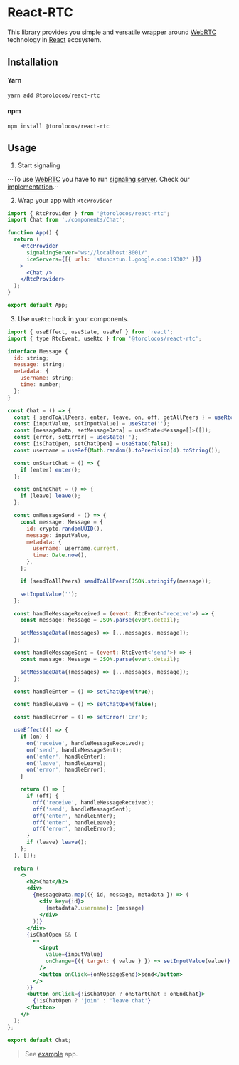 # React-RTC

This library provides you simple and versatile wrapper around [WebRTC](https://webrtc.org/) technology in [React](https://reactjs.org/) ecosystem.

## Installation

#### Yarn

```shell
yarn add @torolocos/react-rtc
```

#### npm

```shell
npm install @torolocos/react-rtc
```

## Usage

1. Start signaling

⋅⋅⋅To use [WebRTC](https://webrtc.org/) you have to run [signaling server](https://www.wowza.com/blog/webrtc-signaling-servers). Check our [implementation](https://github.com/torolocos/react-rtc/tree/main/apps/signaling).⋅⋅

2. Wrap your app with `RtcProvider`

```jsx
import { RtcProvider } from '@torolocos/react-rtc';
import Chat from './components/Chat';

function App() {
  return (
    <RtcProvider
      signalingServer="ws://localhost:8001/"
      iceServers={[{ urls: 'stun:stun.l.google.com:19302' }]}
    >
      <Chat />
    </RtcProvider>
  );
}

export default App;
```

3. Use `useRtc` hook in your components.

```jsx
import { useEffect, useState, useRef } from 'react';
import { type RtcEvent, useRtc } from '@torolocos/react-rtc';

interface Message {
  id: string;
  message: string;
  metadata: {
    username: string;
    time: number;
  };
}

const Chat = () => {
  const { sendToAllPeers, enter, leave, on, off, getAllPeers } = useRtc();
  const [inputValue, setInputValue] = useState('');
  const [messageData, setMessageData] = useState<Message[]>([]);
  const [error, setError] = useState('');
  const [isChatOpen, setChatOpen] = useState(false);
  const username = useRef(Math.random().toPrecision(4).toString());

  const onStartChat = () => {
    if (enter) enter();
  };

  const onEndChat = () => {
    if (leave) leave();
  };

  const onMessageSend = () => {
    const message: Message = {
      id: crypto.randomUUID(),
      message: inputValue,
      metadata: {
        username: username.current,
        time: Date.now(),
      },
    };

    if (sendToAllPeers) sendToAllPeers(JSON.stringify(message));

    setInputValue('');
  };

  const handleMessageReceived = (event: RtcEvent<'receive'>) => {
    const message: Message = JSON.parse(event.detail);

    setMessageData((messages) => [...messages, message]);
  };

  const handleMessageSent = (event: RtcEvent<'send'>) => {
    const message: Message = JSON.parse(event.detail);

    setMessageData((messages) => [...messages, message]);
  };

  const handleEnter = () => setChatOpen(true);

  const handleLeave = () => setChatOpen(false);

  const handleError = () => setError('Err');

  useEffect(() => {
    if (on) {
      on('receive', handleMessageReceived);
      on('send', handleMessageSent);
      on('enter', handleEnter);
      on('leave', handleLeave);
      on('error', handleError);
    }

    return () => {
      if (off) {
        off('receive', handleMessageReceived);
        off('send', handleMessageSent);
        off('enter', handleEnter);
        off('enter', handleLeave);
        off('error', handleError);
      }
      if (leave) leave();
    };
  }, []);

  return (
    <>
      <h2>Chat</h2>
      <div>
        {messageData.map(({ id, message, metadata }) => (
          <div key={id}>
            {metadata?.username}: {message}
          </div>
        ))}
      </div>
      {isChatOpen && (
        <>
          <input
            value={inputValue}
            onChange={({ target: { value } }) => setInputValue(value)}
          />
          <button onClick={onMessageSend}>send</button>
        </>
      )}
      <button onClick={!isChatOpen ? onStartChat : onEndChat}>
        {!isChatOpen ? 'join' : 'leave chat'}
      </button>
    </>
  );
};

export default Chat;
```

> See [example](https://github.com/torolocos/react-rtc/tree/main/apps/example) app.
